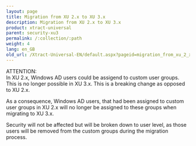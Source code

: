 ```yaml
---
layout: page
title: Migration from XU 2.x to XU 3.x
description: Migration from XU 2.x to XU 3.x
product: xtract-universal
parent: security-xu3
permalink: /:collection/:path
weight: 4
lang: en_GB
old_url: /Xtract-Universal-EN/default.aspx?pageid=migration_from_xu_2_x_to_xu_3_x
---
```


ATTENTION:<br>
In XU 2.x, Windows AD users could be assigend to custom user groups. This is no longer possible in XU 3.x.
This is a breaking change as opposed to XU 2.x.

As a consequence, Windows AD users, that had been assigned to custom user groups in XU 2.x will no longer be assigned to these groups when migrating to XU 3.x.

Security will not be affected but will be broken down to user level, as those users will be removed from the custom groups during the migration process.
